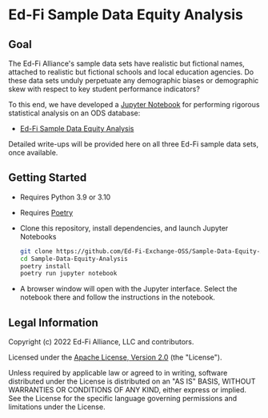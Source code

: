 # Ed-Fi Sample Data Equity Analysis

## Goal

The Ed-Fi Alliance's sample data sets have realistic but fictional names,
attached to realistic but fictional schools and local education agencies. Do
these data sets unduly perpetuate any demographic biases or demographic skew
with respect to key student performance indicators?

To this end, we have developed a [Jupyter Notebook](https://jupyter.org/) for
performing rigorous statistical analysis on an ODS database:

* [Ed-Fi Sample Data Equity Analysis](Equity-Analysis.ipynb)

Detailed write-ups will be provided here on all three Ed-Fi sample data sets,
once available.

## Getting Started

* Requires Python 3.9 or 3.10
* Requires [Poetry](https://python-poetry.org/)
* Clone this repository, install dependencies, and launch Jupyter Notebooks

  ```bash
  git clone https://github.com/Ed-Fi-Exchange-OSS/Sample-Data-Equity-Analysis
  cd Sample-Data-Equity-Analysis
  poetry install
  poetry run jupyter notebook
  ```

* A browser window will open with the Jupyter interface. Select the notebook
  there and follow the instructions in the notebook.

## Legal Information

Copyright (c) 2022 Ed-Fi Alliance, LLC and contributors.

Licensed under the [Apache License, Version 2.0](LICENSE) (the "License").

Unless required by applicable law or agreed to in writing, software distributed
under the License is distributed on an "AS IS" BASIS, WITHOUT WARRANTIES OR
CONDITIONS OF ANY KIND, either express or implied. See the License for the
specific language governing permissions and limitations under the License.
